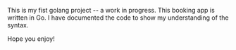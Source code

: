 This is my fist golang project -- a work in progress. This booking app is written in Go. I have documented the code to show my understanding of the syntax. 

Hope you enjoy!

